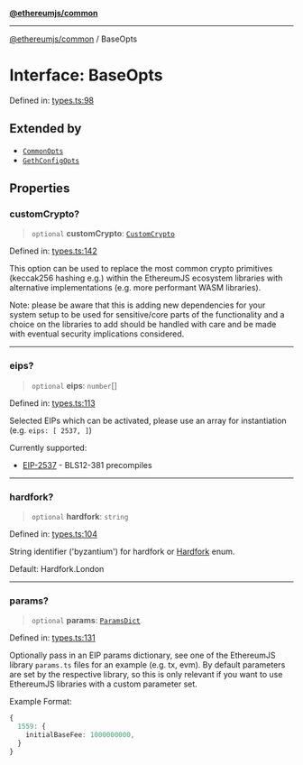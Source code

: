 [**@ethereumjs/common**](../README.md)

***

[@ethereumjs/common](../README.md) / BaseOpts

# Interface: BaseOpts

Defined in: [types.ts:98](https://github.com/ethereumjs/ethereumjs-monorepo/blob/master/packages/common/src/types.ts#L98)

## Extended by

- [`CommonOpts`](CommonOpts.md)
- [`GethConfigOpts`](GethConfigOpts.md)

## Properties

### customCrypto?

> `optional` **customCrypto**: [`CustomCrypto`](CustomCrypto.md)

Defined in: [types.ts:142](https://github.com/ethereumjs/ethereumjs-monorepo/blob/master/packages/common/src/types.ts#L142)

This option can be used to replace the most common crypto primitives
(keccak256 hashing e.g.) within the EthereumJS ecosystem libraries
with alternative implementations (e.g. more performant WASM libraries).

Note: please be aware that this is adding new dependencies for your
system setup to be used for sensitive/core parts of the functionality
and a choice on the libraries to add should be handled with care
and be made with eventual security implications considered.

***

### eips?

> `optional` **eips**: `number`[]

Defined in: [types.ts:113](https://github.com/ethereumjs/ethereumjs-monorepo/blob/master/packages/common/src/types.ts#L113)

Selected EIPs which can be activated, please use an array for instantiation
(e.g. `eips: [ 2537, ]`)

Currently supported:

- [EIP-2537](https://eips.ethereum.org/EIPS/eip-2537) - BLS12-381 precompiles

***

### hardfork?

> `optional` **hardfork**: `string`

Defined in: [types.ts:104](https://github.com/ethereumjs/ethereumjs-monorepo/blob/master/packages/common/src/types.ts#L104)

String identifier ('byzantium') for hardfork or [Hardfork](../variables/Hardfork.md) enum.

Default: Hardfork.London

***

### params?

> `optional` **params**: [`ParamsDict`](../type-aliases/ParamsDict.md)

Defined in: [types.ts:131](https://github.com/ethereumjs/ethereumjs-monorepo/blob/master/packages/common/src/types.ts#L131)

Optionally pass in an EIP params dictionary, see one of the
EthereumJS library `params.ts` files for an example (e.g. tx, evm).
By default parameters are set by the respective library, so this
is only relevant if you want to use EthereumJS libraries with a
custom parameter set.

Example Format:

```ts
{
  1559: {
    initialBaseFee: 1000000000,
  }
}
```
